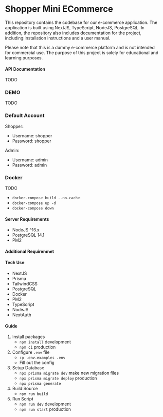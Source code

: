 # Shopper Mini ECommerce

This repository contains the codebase for our e-commerce application. The application is built using NextJS, TypeScript, NodeJS, PostgreSQL. In addition, the repository also includes documentation for the project, including installation instructions and a user manual.

Please note that this is a dummy e-commerce platform and is not intended for commercial use. The purpose of this project is solely for educational and learning purposes.

#### API Documentation
TODO
### DEMO
TODO

### Default Account
Shopper:
* Username: shopper
* Password: shopper

Admin:
* Username: admin
* Password: admin

### Docker
TODO
* `docker-compose build --no-cache`
* `docker-compose up -d`
* `docker-compose down`

#### Server Requirements
* NodeJS ^16.x
* PostgreSQL 14.1
* PM2

#### Additional Requiremnet

#### Tech Use
* NextJS
* Prisma
* TailwindCSS
* PostgreSQL
* Docker
* PM2
* TypeScript
* NodeJS
* NextAuth

#### Guide
1. Install packages
    * `npm install` development
    * `npm ci` production
2. Configure `.env` file
    * `cp .env.examples .env`
    * Fill out the config
3. Setup Database
    * `npx prisma migrate dev` make new migration files
    * `npx prisma migrate deploy` production
    * `npx prisma generate`
4. Build Source
    * `npm run build`
5. Run Script
    * `npm run dev` development
    * `npm run start` production
